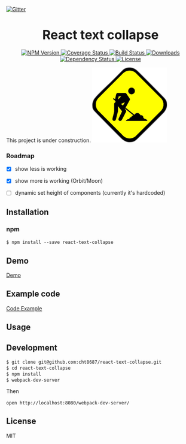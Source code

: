 [![Gitter](https://badges.gitter.im/Join%20Chat.svg)](https://gitter.im/cht8687/help)

<big><h1 align="center">React text collapse</h1></big>

<p align="center">
  <a href="https://www.npmjs.com/package/react-text-collapse">
    <img src="https://img.shields.io/npm/v/react-text-collapse.svg?style=flat-square"
         alt="NPM Version">
  </a>

 <a href="https://coveralls.io/github/cht8687/react-text-collapse?branch=master">
    <img src="https://coveralls.io/repos/cht8687/react-text-collapse/badge.svg?branch=master&service=github" alt="Coverage Status" />
 </a>

  <a href="https://travis-ci.org/cht8687/react-text-collapse">
    <img src="https://img.shields.io/travis/cht8687/react-text-collapse.svg?style=flat-square"
         alt="Build Status">
  </a>

  <a href="https://npmjs.org/package/react-text-collapse">
    <img src="http://img.shields.io/npm/dm/react-text-collapse.svg?style=flat-square"
         alt="Downloads">
  </a>

  <a href="https://david-dm.org/cht8687/react-text-collapse.svg">
    <img src="https://david-dm.org/cht8687/react-text-collapse.svg?style=flat-square"
         alt="Dependency Status">
  </a>

  <a href="https://github.com/cht8687/react-text-collapse/blob/master/LICENSE">
    <img src="https://img.shields.io/npm/l/react-text-collapse.svg?style=flat-square"
         alt="License">
  </a>
</p>

<p align="center"><big>

</big></p>


This project is under construction.
![React text collapse](example/construction.png)

### Roadmap

- [x] show less is working
- [x] show more is working (Orbit/Moon)
- [ ] dynamic set height of components (currently it's hardcoded)


## Installation

### npm

```
$ npm install --save react-text-collapse
```

## Demo

[Demo](http://cht8687.github.io/react-text-collapse/example/)

## Example code

[Code Example](https://github.com/cht8687/react-text-collapse/blob/master/src/example/Example.js)


## Usage



## Development

```
$ git clone git@github.com:cht8687/react-text-collapse.git
$ cd react-text-collapse
$ npm install
$ webpack-dev-server
```

Then

```
open http://localhost:8080/webpack-dev-server/
```

## License

MIT
